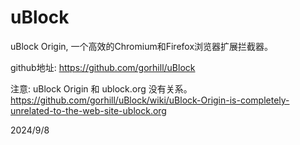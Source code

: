 # uBlock

uBlock Origin, 一个高效的Chromium和Firefox浏览器扩展拦截器。  

github地址: https://github.com/gorhill/uBlock  

注意: uBlock Origin 和 ublock.org 没有关系。  
https://github.com/gorhill/uBlock/wiki/uBlock-Origin-is-completely-unrelated-to-the-web-site-ublock.org  


2024/9/8  
